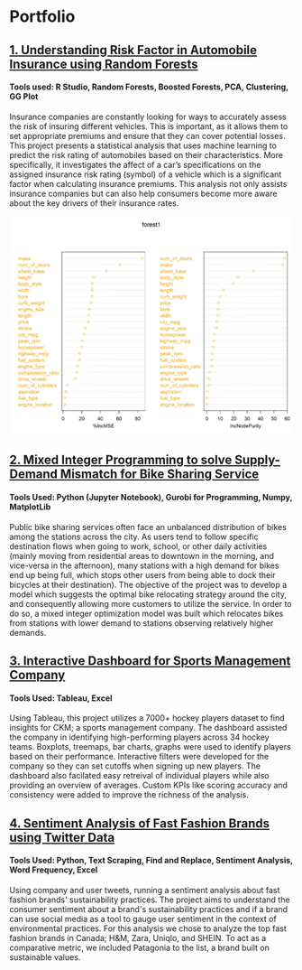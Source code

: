 # Portfolio

## [1. Understanding Risk Factor in Automobile Insurance using Random Forests](https://github.com/teghwin404/predicting-insurance-risk.git)
#### Tools used: R Studio, Random Forests, Boosted Forests, PCA, Clustering, GG Plot

Insurance companies are constantly looking for ways to accurately assess the risk of insuring different vehicles. This is important, as it allows them to set appropriate premiums and ensure that they can cover potential losses. This project presents a statistical analysis that uses machine learning to predict the risk rating of automobiles based on their characteristics. More specifically, it investigates the affect of a car’s specifications on the assigned insurance risk rating (symbol) of a vehicle which is a significant factor when calculating insurance premiums. This analysis not only assists insurance companies but can also help consumers become more aware about the key drivers of their insurance rates.

![](/images/vip_cars.jpg)

## [2. Mixed Integer Programming to solve Supply-Demand Mismatch for Bike Sharing Service](https://github.com/teghwin404/bike-relocation-optimization.git)
#### Tools Used: Python (Jupyter Notebook), Gurobi for Programming, Numpy, MatplotLib

Public bike sharing services often face an unbalanced distribution of bikes among the stations across the city. As users tend to follow specific destination flows when going to work, school, or other daily activities (mainly moving from residential areas to downtown in the morning, and vice-versa in the afternoon), many stations with a high demand for bikes end up being full, which stops other users from being able to dock their bicycles at their destination). The objective of the project was to develop a model which suggests the optimal bike relocating strategy around the city, and consequently allowing more customers to utilize the service. In order to do so, a mixed integer optimization model was built which relocates bikes from stations with lower demand to stations observing relatively higher demands.

## [3. Interactive Dashboard for Sports Management Company](https://github.com/teghwin404/sports-data-visualization.git)
#### Tools Used: Tableau, Excel

Using Tableau, this project utilizes a 7000+ hockey players dataset to find insights for CKM; a sports management company. The dashboard assisted the company in identifying high-performing players across 34 hockey teams. Boxplots, treemaps, bar charts, graphs were used to identify players based on their performance. Interactive filters were developed for the company so they can set cutoffs when signing up new players. The dashboard also facilated easy retreival of individual players while also providing an overview of averages. Custom KPIs like scoring accuracy and consistency were added to improve the richness of the analysis.

## [4. Sentiment Analysis of Fast Fashion Brands using Twitter Data](https://github.com/teghwin404/sustainability-analysis-using-tweets.git)
#### Tools Used: Python, Text Scraping, Find and Replace, Sentiment Analysis, Word Frequency, Excel 

Using company and user tweets, running a sentiment analysis about fast fashion brands' sustainability practices. The project aims to understand the consumer sentiment about a brand's sustainability practices and if a brand can use social media as a tool to gauge user sentiment in the context of environmental practices. For this analysis we chose to analyze the top fast fashion brands in Canada; H&M, Zara, Uniqlo, and SHEIN. To act as a comparative metric, we included Patagonia to the list, a brand built on sustainable values.
